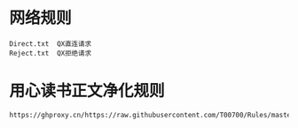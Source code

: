 # 网络规则
```
Direct.txt  QX直连请求
Reject.txt  QX拒绝请求
```
# 用心读书正文净化规则
```
https://ghproxy.cn/https://raw.githubusercontent.com/T00700/Rules/master/NCSR.json
```

